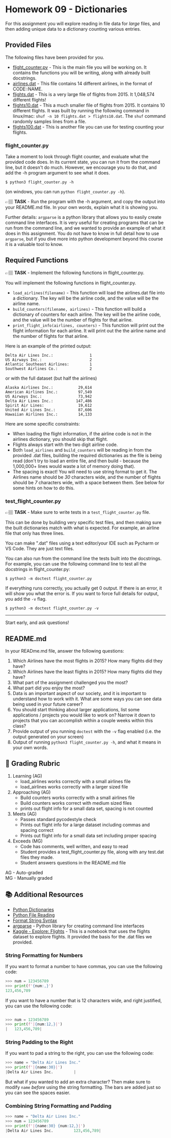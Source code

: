 # Homework 09 - Dictionaries 

For this assignment you will explore reading in file data for *large* files, and then adding unique data to a dictionary counting various entries.

## Provided Files
The following files have been provided for you.

* [flight_counter.py](flight_counter.py) - This is the main file you will be working on. It contains the functions you will be writing, along with already built docstrings. 
* [airlines.dat](airlines.dat) - This file contains 14 different airlines, in the format of CODE::NAME.
* [flights.dat](flights.dat) - This is a very large file of flights from 2015. It 1,048,574 different flights! 
* [flights10.dat](flights10.dat) - This a much smaller file of flights from 2015. It contains 10 different flights. It was built by running the following command in linux/mac: `shuf -n 10 flights.dat > flights10.dat`. The `shuf` command randomly samples lines from a file. 
* [flights100.dat](flights100.dat) - This is another file you can use for testing counting your flights. 


### flight_counter.py
Take a moment to look through flight counter, and evaluate what the provided code does. In its current state, you can run it from the command line, but it doesn't do much. However, we encourage you to do that, and add the -h program argument to see what it does.



```console
$ python3 flight_counter.py -h
```
(on windows, you can run `python flight_counter.py -h`). 


👉🏽 **TASK** - Run the program with the -h argument, and copy the output into your README.md file. In your own words, explain what it is showing you.  

Further details: `argparse` is a python library that allows you to easily create command line interfaces. It is very useful for creating programs that can be run from the command line, and we wanted to provide an example of what it does in this assignment.  You do not have to know in full detail how to use `argparse`, but if you dive more into python development beyond this course it is a valuable tool to know.

## Required Functions

👉🏽 **TASK** - Implement the following functions in flight_counter.py.

You will implement the following functions in flight_counter.py.
* `load_airlines(filename)` - This function will load the airlines.dat file into a dictionary. The key will be the airline code, and the value will be the airline name.
* `build_counters(filename, airlines)` - This function will build a dictionary of counters for each airline. The key will be the airline code, and the value will be the number of flights for that airline. 
* `print_flight_info(airlines, counters)` - This function will print out the flight information for each airline. It will print out the the airline name and the number of flights for that airline.

Here is an example of the printed output:

```text
Delta Air Lines Inc.:                1
US Airways Inc.:                     2
Atlantic Southeast Airlines:         1
Southwest Airlines Co.:              2
```

or with the full dataset (but half the airlines)

```text
Alaska Airlines Inc.:           29,614
American Airlines Inc.:         97,549
US Airways Inc.:                73,942
Delta Air Lines Inc.:          147,486
Spirit Air Lines:               19,612
United Air Lines Inc.:          87,606
Hawaiian Airlines Inc.:         14,133
```

Here are some specific constraints:
* When loading the flight information, if the airline code is not in the airlines dictionary, you should skip that flight.
* Flights always start with the two digit airline code. 
* Both `load_airlines` and `build_counters` will be reading in from the provided .dat files, building the required dictionaries as the file is being read (don't try to load an entire file, and then build - because the 1,000,000+ lines would waste a lot of memory doing that).
* The spacing is exact! You will need to use string format to get it.  The Airlines name should be *30* characters wide, and the number of flights should be *7* characters wide, with a space between them. See below for some hints on how to do this.


### test_flight_counter.py
👉🏽 **TASK** - Make sure to write tests in a `test_flight_counter.py` file. 

This can be done by building very specific test files, and then making sure the built dictionaries match with what is expected. For example, an airline file that only has three lines. 

You can make ".dat" files using a text editor/your IDE such as Pycharm or VS Code. They are just text files. 

You can also run from the command line the tests built into the docstrings. For example, you can use the following command line to test all the docstrings in flight_counter.py:

```console
$ python3 -m doctest flight_counter.py
```

If everything runs correctly, you actually get 0 output. If there is an error, it will show you what the error is. If you want to force full details for output, you add the `-v` flag.

```console
$ python3 -m doctest flight_counter.py -v
```

---

Start early, and ask questions!

##  README.md
In your READme.md file, answer the following questions:

1. Which Airlines have the most flights in 2015? How many flights did they have?
2. Which Airlines have the least flights in 2015? How many flights did they have?
3. What part of the assignment challenged you the most?
4. What part did you enjoy the most?
5. Data is an important aspect of our society, and it is important to understand how to work with it. What are some ways you can see data being used in your future career?
6. You should start thinking about larger applications, list some applications /  projects you would like to work on? Narrow it down to projects that you can accomplish within a couple weeks within this class?
7. Provide output of you running `doctest` with the `-v` flag enabled (i.e. the output generated on your screen)
8. Output of running `python3 flight_counter.py -h`, and what it means in your own words.



## 📝 Grading Rubric


1. Learning (AG)
   * load_airlines works correctly with a small airlines file
   * load_airlines works correctly with a larger sized file
2. Approaching  (AG)
   * Build counters works correctly with a small airlines file 
   * Build counters works correct with medium sized files
   * prints out flight info for a small data set, spacing is not counted
3. Meets  (AG)
   * Passes standard pycodestyle check
   * Prints out flight info for a large dataset including commas and spacing correct
   * Prints out flight info for a small data set including proper spacing
4. Exceeds  (MG)
   * Code has comments, well written, and easy to read
   * Student provides a test_flight_counter.py file, along with any test.dat files they made.
   * Student answers questions in the README.md file


AG - Auto-graded  
MG - Manually graded


## 📚 Additional Resources
* [Python Dictionaries](https://docs.python.org/3/tutorial/datastructures.html#dictionaries)
* [Python File Reading](https://docs.python.org/3/tutorial/inputoutput.html#reading-and-writing-files)
* [Format String Syntax](https://docs.python.org/3/library/string.html#format-string-syntax)
* [argparse](https://docs.python.org/3/library/argparse.html) - Python library for creating command line interfaces
* [Kaggle - Explore: Flights](https://www.kaggle.com/code/miquar/explore-flights-csv-airports-csv-airlines-csv/notebook) - This is a notebook that uses the flights dataset to explore flights. It provided the basis for the .dat files we provided.


### String Formatting for Numbers

If you want to format a number to have commas, you can use the following code:

```python
>>> num = 123456789
>>> print(f'{num:,}')
123,456,789
```

If you want to have a number that is 12 characters wide, and right justified, you can use the following code:

```python

>>> num = 123456789
>>> print(f'|{num:12,}|')
|   123,456,789|
```

### String Padding to the Right

If you want to pad a string to the right, you can use the following code:

```python
>>> name = "Delta Air Lines Inc."
>>> print(f'|{name:30}|')
|Delta Air Lines Inc.         |
```
But what if you wanted to add an extra character? Then make sure to modify `name` *before* using the string formatting.  The bars are added just so you can see the spaces easier. 



### Combining String Formatting and Padding

```python
>>> name = "Delta Air Lines Inc."
>>> num = 123456789
>>> print(f'|{name:30} {num:12,}|')
|Delta Air Lines Inc.         123,456,789|
```
